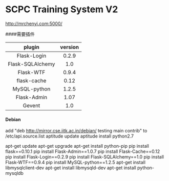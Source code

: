 SCPC Training System V2
=======

http://mrchenyi.com:5000/


####需要插件
  
plugin				|   version	| 
:----------------:	|	:-----------:	|	
Flask-Login			|	0.2.9			|	
Flask-SQLAlchemy	|	1.0				|	
Flask-WTF			|	0.9.4			|	
flask-cache			|	0.12			|	
MySQL-python		|	1.2.5			|
Flask-Admin			|	1.07			|
Gevent              |   1.0             |

#### Debian
add "deb http://mirror.cse.iitk.ac.in/debian/ testing main contrib" to /etc/api.source.list
aptitude update
aptitude install python2.7


apt-get update
apt-get upgrade
apt-get install python-pip
pip install flask==0.10.1
pip install Flask-Admin==1.0.7
pip install Flask-Cache==0.12
pip install Flask-Login==0.2.9
pip install Flask-SQLAlchemy==1.0
pip install Flask-WTF==0.9.4
pip install MySQL-python==1.2.5
apt-get install libmysqlclient-dev
apt-get install libmysqld-dev
apt-get install python-mysqldb

